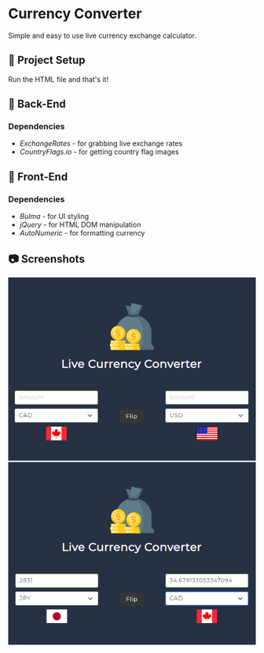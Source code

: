 # Currency Converter

Simple and easy to use live currency exchange calculator.

## 📐 Project Setup

Run the HTML file and that's it!

## 🔐 Back-End

  ### Dependencies
  
  * *ExchangeRates* - for grabbing live exchange rates
  * *CountryFlags.io* - for getting country flag images

## 🎨 Front-End

  ### Dependencies
  
  * *Bulma* - for UI styling
  * *jQuery* - for HTML DOM manipulation
  * *AutoNumeric* - for formatting currency
  
## 📷 Screenshots

<img src="/build/screenshots/Image0.PNG" width="650x50">
<img src="/build/screenshots/Image1.PNG" width="650x50">
